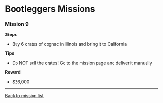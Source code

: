 # Bootleggers Missions

### Mission 9

**Steps**
* Buy 6 crates of cognac in Illinois and bring it to California

**Tips**
* Do NOT sell the crates! Go to the mission page and deliver it manually

**Reward**
* $26,000

---

[Back to mission list](missions.md)
